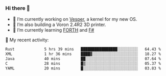 ### Hi there 👋

<!--
**berkus/berkus** is a ✨ _special_ ✨ repository because its `README.md` (this file) appears on your GitHub profile.

Here are some ideas to get you started:

- 🔭 I’m currently working on ...
- 🌱 I’m currently learning ...
- 👯 I’m looking to collaborate on ...
- 🤔 I’m looking for help with ...
- 💬 Ask me about ...
- 📫 How to reach me: ...
- 😄 Pronouns: ...
- ⚡ Fun fact: ...
-->

- 🔭 I’m currently working on [Vesper](https://github.com/metta-systems/vesper), a kernel for my new OS.
- 🔭 I’m also building a Voron 2.4R2 3D printer.
- 🌱 I’m currently learning [FORTH](http://forth.com/starting-forth/) and [F#](https://fsharpforfunandprofit.com/)

💼 My recent activity:

<!--START_SECTION:waka-->

```txt
Rust             5 hrs 39 mins   ████████████████░░░░░░░░░   64.43 %
XML              1 hr 36 mins    ████▓░░░░░░░░░░░░░░░░░░░░   18.27 %
Java             40 mins         ██░░░░░░░░░░░░░░░░░░░░░░░   07.64 %
C                28 mins         █▒░░░░░░░░░░░░░░░░░░░░░░░   05.37 %
YAML             20 mins         █░░░░░░░░░░░░░░░░░░░░░░░░   03.83 %
```

<!--END_SECTION:waka-->
